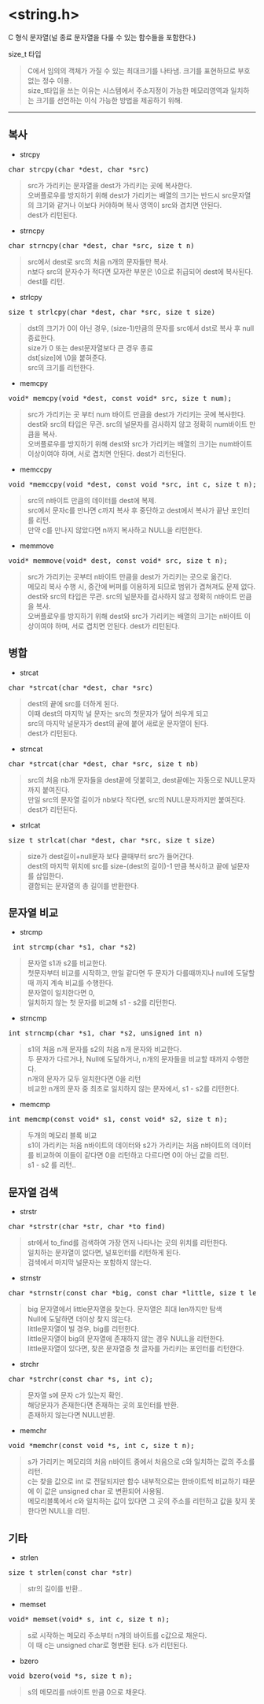 # <string.h>
C 형식 문자열(널 종료 문자열을 다룰 수 있는 함수들을 포함한다.)
   
size_t 타입
> C에서 임의의 객체가 가질 수 있는 최대크기를 나타냄. 크기를 표현하므로 부호없는 정수 이용.   
> size_t타입을 쓰는 이유는 시스템에서 주소지정이 가능한 메모리영역과 일치하는 크기를 선언하는 이식 가능한 방법을 제공하기 위해.

**********************
## 복사
- strcpy
<pre>char strcpy(char *dest, char *src)</pre>

> src가 가리키는 문자열을 dest가 가리키는 곳에 복사한다.   
> 오버플로우를 방지하기 위해 dest가 가리키는 배열의 크기는 반드시 src문자열의 크기와 같거나 이보다 커야하며 복사 영역이 src와 겹치면 안된다.   
> dest가 리턴된다.

- strncpy
<pre>char strncpy(char *dest, char *src, size_t n)</pre>

> src에서 dest로 src의 처음 n개의 문자들만 복사.   
> n보다 src의 문자수가 적다면 모자란 부분은 \0으로 취급되어 dest에 복사된다.   
> dest를 리턴.   

- strlcpy
<pre>size_t strlcpy(char *dest, char *src, size_t size)</pre>

> dst의 크기가 0이 아닌 경우, (size-1)만큼의 문자를 src에서 dst로 복사 후 null 종료한다.   
> size가 0 또는 dest문자열보다 큰 경우 종료   
> dst[size]에 \0을 붙혀준다.   
> src의 크기를 리턴한다.

- memcpy
<pre>void* memcpy(void *dest, const void* src, size_t num);</pre>

> src가 가리키는 곳 부터 num 바이트 만큼을 dest가 가리키는 곳에 복사한다.   
> dest와 src의 타입은 무관. src의 널문자를 검사하지 않고 정확히 num바이트 만큼을 복사.   
> 오버플로우를 방지하기 위해 dest와 src가 가리키는 배열의 크기는 num바이트 이상이여야 하며, 서로 겹치면 안된다.
> dest가 리턴된다.

- memccpy
<pre>void *memccpy(void *dest, const void *src, int c, size_t n);</pre>

> src의 n바이트 만큼의 데이터를 dest에 복제.   
> src에서 문자c를 만나면 c까지 복사 후 중단하고 dest에서 복사가 끝난 포인터를 리턴.   
> 만약 c를 만나지 않았다면 n까지 복사하고 NULL을 리턴한다.   

- memmove
<pre>void* memmove(void* dest, const void* src, size_t n);</pre>

> src가 가리키는 곳부터 n바이트 만큼을 dest가 가리키는 곳으로 옮긴다.   
> 메모리 복사 수행 시, 중간에 버퍼를 이용하게 되므로 범위가 겹쳐져도 문제 없다.   
>  dest와 src의 타입은 무관. src의 널문자를 검사하지 않고 정확히 n바이트 만큼을 복사.   
> 오버플로우를 방지하기 위해 dest와 src가 가리키는 배열의 크기는 n바이트 이상이여야 하며, 서로 겹치면 안된다.
> dest가 리턴된다.



## 병합
- strcat
<pre>char *strcat(char *dest, char *src)</pre>

> dest의 끝에 src를 더하게 된다.   
> 이때 dest의 마지막 널 문자는 src의 첫문자가 덮어 씌우게 되고   
> src의 마지막 널문자가 dest의 끝에 붙어 새로운 문자열이 된다.   
> dest가 리턴된다.

- strncat
<pre>char *strcat(char *dest, char *src, size_t nb)</pre>

> src의 처음 nb개 문자들을 dest끝에 덧붙히고, dest끝에는 자동으로 NULL문자까지 붙여진다.   
> 만일 src의 문자열 길이가 nb보다 작다면, src의 NULL문자까지만 붙여진다.   
> dest가 리턴된다.

- strlcat
<pre>size_t strlcat(char *dest, char *src, size_t size)</pre>

> size가 dest길이+null문자 보다 클때부터 src가 들어간다.   
> dest의 마지막 위치에 src를 size-(dest의 길이)-1 만큼 복사하고 끝에 널문자를 삽입한다.   
> 결합되는 문자열의 총 길이를 반환한다.



## 문자열 비교
- strcmp
<pre> int strcmp(char *s1, char *s2) </pre>

> 문자열 s1과 s2를 비교한다.   
> 첫문자부터 비교를 시작하고, 만일 같다면 두 문자가 다를때까지나 null에 도달할 때 까지 계속 비교를 수행한다.   
> 문자열이 일치한다면 0,   
> 일치하지 않는 첫 문자를 비교해 s1 - s2를 리턴한다.

- strncmp
<pre>int strncmp(char *s1, char *s2, unsigned int n)</pre>

> s1의 처음 n개 문자를 s2의 처음 n개 문자와 비교한다.   
> 두 문자가 다르거나, Null에 도달하거나, n개의 문자들을 비교할 때까지 수행한다.   
> n개의 문자가 모두 일치한다면 0을 리턴    
> 비교한 n개의 문자 중 최초로 일치하지 않는 문자에서, s1 - s2를 리턴한다.

- memcmp
<pre>int memcmp(const void* s1, const void* s2, size_t n);</pre>

> 두개의 메모리 블록 비교   
> s1이 가리키는 처음 n바이트의 데이터와 s2가 가리키는 처음 n바이트의 데이터를 비교하여 이들이 같다면 0을 리턴하고 다르다면 0이 아닌 값을 리턴.   
> s1 - s2 를 리턴..




## 문자열 검색 
- strstr
<pre>char *strstr(char *str, char *to_find)</pre>

> str에서 to_find를 검색하여 가장 먼저 나타나는 곳의 위치를 리턴한다.   
> 일치하는 문자열이 없다면, 널포인터를 리턴하게 된다.   
> 검색에서 마지막 널문자는 포함하지 않는다.

- strnstr
<pre>char *strnstr(const char *big, const char *little, size_t len);(</pre>

> big 문자열에서 little문자열을 찾는다. 문자열은 최대 len까지만 탐색   
> Null에 도달하면 더이상 찾지 않는다.   
> little문자열이 빌 경우, big를 리턴한다.   
> little문자열이 big의 문자열에 존재하지 않는 경우 NULL을 리턴한다.   
> little문자열이 있다면, 찾은 문자열중 첫 글자를 가리키는 포인터를 리턴한다.

- strchr
<pre>char *strchr(const char *s, int c);</pre>

> 문자열 s에 문자 c가 있는지 확인.   
> 해당문자가 존재한다면 존재하는 곳의 포인터를 반환.   
> 존재하지 않는다면 NULL반환.   

- memchr
<pre>void *memchr(const void *s, int c, size_t n); </pre>

> s가 가리키는 메모리의 처음 n바이트 중에서 처음으로 c와 일치하는 값의 주소를 리턴.   
> c는 찾을 값으로 int 로 전달되지만 함수 내부적으로는 한바이트씩 비교하기 때문에 이 값은 unsigned char 로 변환되어 사용됨.   
> 메모리블록에서 c와 일치하는 값이 있다면 그 곳의 주소를 리턴하고 값을 찾지 못한다면 NULL을 리턴.




## 기타
- strlen
<pre>size_t strlen(const char *str)</pre>

> str의 길이를 반환..

- memset
<pre>void* memset(void* s, int c, size_t n);</pre>

> s로 시작하는 메모리 주소부터 n개의 바이트를 c값으로 채운다.   
> 이 때 c는 unsigned char로 형변환 된다.
> s가 리턴된다.   

- bzero
<pre>void bzero(void *s, size_t n);</pre>

> s의 메모리를 n바이트 만큼 0으로 채운다.    
